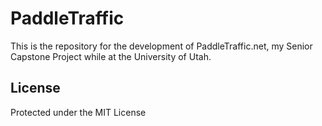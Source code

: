 # PaddleTraffic

This is the repository for the development of PaddleTraffic.net, my Senior Capstone Project while at the University of Utah.

## License
Protected under the MIT License
